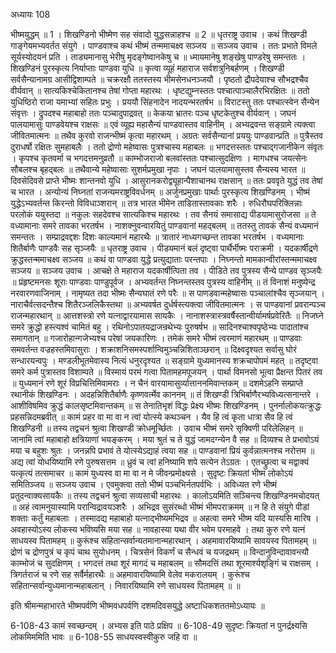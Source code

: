 अध्यायः 108

भीष्मयुद्धम् ॥ 1 । शिखण्डिनो भीष्मेण सह संवादो युद्धसन्नाहश्च ॥ 2 ॥
धृतराष्ट्र उवाच ।
कथं शिखण्डी गाङ्गेयमभ्यवर्तत संयुगे ।
पाण्डवाश्च कथं भीष्मं तन्ममाचक्ष्व सञ्जय ॥
सञ्जय उवाच ।
ततः प्रभाते विमले सूर्यस्योदयनं प्रति ।
ताड्यमानासु भेरीषु मृदङ्गेष्वानकेषु च ॥
ध्मायमानेषु शङ्खेषु पाण्डरेषु समन्ततः ।
शिखण्डिनं पुरस्कृत्य निर्याप्ताः पाण्डवा युधि ॥
कृत्वा व्यूहं महाराज सर्वशत्रुनिबर्हणम् ।
शिखण्डी सर्वसैन्यानामग्र आसीद्विशाम्पते ॥
चक्ररक्षौ ततस्तस्य भीमसेनधनञ्जयौ ।
पृष्ठतो द्रौपदेयाश्च सौभद्रश्चैव वीर्यवान् ॥
सात्यकिश्चेकितानश्च तेषां गोप्ता महारथः ।
धृष्टद्युम्नस्ततः पश्चात्पाञ्चालैरभिरक्षितः ॥
ततो युधिष्ठिरो राजा यमाभ्यां सहितः प्रभुः ।
प्रययौ सिंहनादेन नादयन्भरतर्षभ ॥
विराटस्तु ततः पश्चात्स्वेन सैन्येन संवृत्तः ।
द्रुपदश्च महाबाहो ततः पञ्चादुपाद्रवत् ॥
केकया भ्रातरः पञ्च धृष्टकेतुश्च वीर्यवान् ।
जघनं पालयामासुः पाण्डवेयश्च राक्षसः ॥
एवं व्यूह्य महासैन्यं पाण्डवास्तव वाहिनीम् ।
अभ्यद्रवन्त सङ्ग्रामे त्यक्त्वा जीवितमात्मनः ॥
तथैव कुरवो राजन्भीष्मं कृत्वा महारथम् ।
अग्रतः सर्वसैन्यानां प्रययुः पाण्डवान्प्रति ॥
पुत्रैस्तव दुराधर्षो रक्षितः सुमहाबलैः ।
ततो द्रोणो महेष्वासः पुत्रश्चास्य महाबलः ॥
भगदत्तस्ततः पश्चाद्गजानीकेन संवृतः ।
कृपश्च कृतवर्मा च भगदत्तमनुव्रतौ ॥
काम्भोजराजो बलवांस्ततः पश्चात्सुदक्षिणः ।
मागधश्च जयत्सेनः सौबलश्च बृहद्बलः ॥
तथैवान्ये महेष्वासाः सुशर्मप्रमुखा नृपाः ।
जघनं पालयामासुस्तव सैन्यस्य भारत ॥
दिवसेदिवसे प्राप्ते भीष्मः शान्तनवो युधि ।
आसुरानकरोद्व्यूहान्पैशाचानथ राक्षसान् ॥
ततः प्रववृते युद्धं तव तेषां च भारत ।
अन्योन्यं निघ्नतां राजन्यमराष्ट्रविवर्धनम् ॥
अर्जुनप्रमुखाः पार्थाः पुरस्कृत्य शिखण्डिनम् ।
भीष्मं युद्धेऽभ्यवर्तन्त किरन्तो विविधाञ्शरान् ॥
तत्र भारत भीमेन ताडितास्तावकाः शरैः ।
रुधिरौघपरिक्लिन्नाः परलोकं ययुस्तदा ॥
नकुलः सहदेवश्च सात्यकिश्च महारथः ।
तव सैनयं समासाद्य पीडयामासुरोजसा ॥
ते वध्यामानाः समरे तावका भरतर्षभ ।
नाशक्नुवन्वारयितुं पाण्डवानां महद्बलम् ॥
ततस्तु तावकं सैन्यं वध्यमानं समन्ततः ।
सम्प्राद्रवद्दशः दिशः काल्यमानं महारथैः ॥
त्रातारं नाध्यगच्छन्त तावका भरतर्षभ ।
वध्यमानाः शितैर्बाणैः पाण्डवैः सह सृञ्जयैः ॥
धृतराष्ट्र उवाच ।
पीड्यमानं बलं दृष्ट्वा पार्थैर्भीष्मः पराक्रमी ।
यदकार्षीद्रणे क्रुद्धस्तन्ममाचक्ष्व सञ्जय ॥
कथं वा पाण्डवा युद्धे प्रत्युद्याताः परन्तपाः ।
निघ्नन्तो मामकान्वीरांस्तन्ममाचक्ष्व सञ्जय ॥
सञ्जय उवाच ।
आचक्षे ते महाराज यदकार्षीत्पिता तव ।
पीडिते तव पुत्रस्य सैन्ये पाण्डव सृञ्जयैः ॥
प्रंहृष्टमनसः शूराः पाण्डवाः पाण्डुपूर्वज ।
अभ्यवर्तन्त निघ्नन्तस्तव पुत्रस्य वाहिनीम् ॥
तं विनाशं मनुष्येन्द्र नरवारणवाजिनाम् ।
नामृष्यत तदा भीष्मः सैन्यघातं रणे परैः ॥
स पाणडवान्महेष्वासः पञ्चालांश्चैव सृञ्जयान् ।
नाराचैर्वत्सदन्तैश्च शितैरञ्जलिकैस्तथा ॥
अभ्यवर्षत दुर्धर्षस्त्यक्त्वा जीवितमात्मनः ।
स पाण्डवानां प्रवरान्पञ्च राजन्महारथान् ॥
आत्तशस्त्रो रणे यत्नाद्वारयामास सायकैः ।
नानाशस्त्रास्त्रवर्षैस्तान्वीर्यामर्षप्रवेरितैः ॥
निजघ्ने समरे क्रुद्धो हस्त्यश्वं चामितं बहु ।
रथिनोऽपातयद्राजन्रथेभ्यः पुरुषर्षभ ॥
सादिनश्चाश्वपृष्ठेभ्यः पादातांश्च समागतान् ॥
गजारोहान्गजेभ्यश्च परेषां जयकारिणः ।
तमेकं समरे भीष्मं त्वरमाणं महारथम् ॥
पाण्डवाः समवर्तन्त वज्रहस्तमिवासुराः ।
शक्राशनिसमस्पर्शान्विमुञ्चन्निशिताञ्छरान् ॥
दिक्ष्वदृश्यत सर्वासु घोरं सन्धारयन्वपुः ।
मण्डलीभूतमेवास्य नित्यं धनुरदृश्यत ॥
सङ्ग्रामे युध्यमानस्य शक्रचापोपमं महत् ॥
तदृष्ट्वा समरे कर्म पुत्रास्तव विशाम्पते ॥
विस्मायं परमं गत्वा पितामहमपूजयन् ।
पार्था विमनसो भूत्वा प्रैक्षन्त पितरं तव ॥
युध्यमानं रणे शूरं विप्रचित्तिमिवामराः ।
न चैनं वारयामासुर्व्यात्ताननमिवान्तकम् ॥
दशमेऽहनि सम्प्राप्ते रथानीकं शिखण्डिनः ।
अदहन्निशितैर्बाणैः कृष्णवर्त्मेव काननम् ॥
तं शिखण्डी त्रिभिर्बाणैरभ्यविध्यत्सनान्तरे ।
आशीविषमिव क्रुद्धं कालसृष्टमिवान्तकम् ॥
स तेनातिभृशं विद्धः प्रेक्ष्य भीष्मः शिखण्डिनम् ।
पुनर्नालोकयत्क्रुद्धः प्रहसन्निदमब्रवीत् ॥
कामं प्रहर वा मा वा न त्वां योत्स्ये कथञ्चन ।
यैव हि त्वं कृता धात्रा सैव हि त्वं शिखण्डिनी ॥
तस्य तद्वचनं श्रुत्वा शिखण्डी क्रोधमूर्च्छितः ।
उवाच भीष्मं समरे सृक्विणी परिलेलिहन् ॥
जानामि त्वां महाबाहो क्षत्रियाणां भयङ्करम् ।
मया श्रुतं च ते युद्धं जामदग्न्येन वै सह ॥
दिव्यश्च ते प्रभावोऽयं मया च बहुशः श्रुतः ।
जनन्नपि प्रभावं ते योत्स्येऽद्याहं त्वया सह ॥
पाण्डवानां प्रियं कुर्वन्नात्मनश्च नरोत्तम ॥
अद्य त्वां योधयिष्यामि रणे पुरुषसत्तम ॥
ध्रुवं च त्वां हनिष्यामि शपे सत्येन तेऽग्रतः ।
एतच्छ्रुत्वा च मद्वाक्यं यत्कृत्यं तत्समाचर ॥
कामं युध्यस्व वा मा वा न मे जीवन्प्रमोक्ष्यसे ।
सुदृष्टः क्रियतां भीष्म लोकोऽयं समितिञ्जय ॥
सञ्जय उवाच ।
एवमुक्त्वा ततो भीष्मं पञ्चभिर्नतपर्वभिः ।
अविध्यत रणे भीष्मं प्रतुदन्वाक्यसायकैः ॥
तस्य तद्वचनं श्रुत्वा सव्यसाची महारथः ।
कालोऽयमिति सञ्चिन्त्य शिखण्डिनमचोदयत् ॥
अहं त्वामनुयास्यामि परान्विद्रावयञ्शरैः ।
अभिद्रव सुसंरब्धो भीष्मं भीमपराक्रमम् ॥
न हि ते संयुगे पीडां शक्ताः कर्तुं महाबलाः ।
तस्मादद्य महाबाहो यत्नाद्भीष्यमभिद्रव ॥
अहत्वा समरे भीष्म यदि यास्यसि मारिष ।
अवहास्योऽस्य लोकस्य भविष्यसि मया सह ॥
नावहास्या यथा वीर भवेम परमाहवे ।
तथा कुरु रणे यत्नं साधयस्व पितामहम् ॥
कुरूंश्च सहितान्सर्वान्यतमानान्महारथान् ।
अहमावारयिष्यामि सावयस्व पितामहम् ॥
द्रोणं च द्रोणपुत्रं च कृपं चाथ सुयोधनम् ।
चित्रसेनं विकर्णं च सैन्धवं च यजद्रथम् ॥
विन्दानुविन्दावावन्त्यौ काम्भोजं च सुदक्षिणम् ।
भगदत्तं तथा शूरं मागदं च महाबलम् ॥
सौमदत्तिं तथा शूरमार्श्यशृङ्गिं च राक्षसम् ।
त्रिगर्तराजं च रणे सह सर्वैर्महारथैः ॥
अहमावारयिष्यामि वेलेव मकरालयम् ।
कुरूंश्च सहितान्सर्वान्युध्यमानान्महाबलान् ।
निवारयिष्यामि रणे साधयस्व पितामहम् ॥ ॥

इति श्रीमन्महाभारते भीष्मपर्वणि भीष्मवधपर्वणि दशमदिवसयुद्धे अष्टाधिकशततमोऽध्यायः ॥

6-108-43 कामं स्वच्छन्दम् । अभ्यस इति पाठे प्रक्षिप ॥ 6-108-49 सुदृष्टः क्रियतां न पुनर्द्रक्ष्यसि लोकमिममिति भावः ॥ 6-108-55 साधयस्वस्वीकुरु जहि वा ॥
